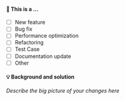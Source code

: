 #### 🤔 This is a ...

- [ ] New feature
- [ ] Bug fix
- [ ] Performance optimization
- [ ] Refactoring
- [ ] Test Case
- [ ] Documentation update
- [ ] Other

#### 💡 Background and solution

_Describe the big picture of your changes here_

